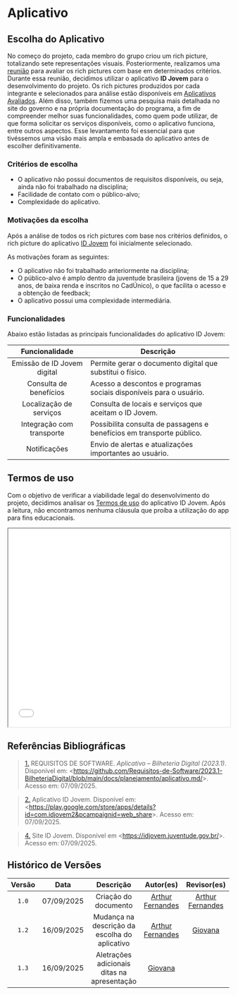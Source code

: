 # Aplicativo

## Escolha do Aplicativo

No começo do projeto, cada membro do grupo criou um rich picture, totalizando sete representações visuais. Posteriormente, realizamos uma [reunião](../Encontros/atas/ata_01_09.md) para avaliar os rich pictures com base em determinados critérios. Durante essa reunião, decidimos utilizar o aplicativo **ID Jovem** para o desenvolvimento do projeto. Os rich pictures produzidos por cada integrante e selecionados para análise estão disponíveis em  [Aplicativos Avaliados](../Planejamentos/Aplicativos_Avaliados.md). Além disso, também fizemos uma pesquisa mais detalhada no site do governo e na própria documentação do programa, a fim de compreender melhor suas funcionalidades, como quem pode utilizar, de que forma solicitar os serviços disponíveis, como o aplicativo funciona, entre outros aspectos. Esse levantamento foi essencial para que tivéssemos uma visão mais ampla e embasada do aplicativo antes de escolher definitivamente.



### Critérios de escolha

-   O aplicativo não possui documentos de requisitos disponíveis, ou seja, ainda não foi trabalhado na disciplina;
-   Facilidade de contato com o público-alvo;
-   Complexidade do aplicativo.

### Motivações da escolha

Após a análise de todos os rich pictures com base nos critérios definidos, o rich picture do aplicativo [ID Jovem](https://idjovem.juventude.gov.br/) foi inicialmente selecionado.

As motivações foram as seguintes:

-   O aplicativo não foi trabalhado anteriormente na disciplina;
-   O público-alvo é amplo dentro da juventude brasileira (jovens de 15 a 29 anos, de baixa renda e inscritos no CadÚnico), o que facilita o acesso e a obtenção de feedback;
-   O aplicativo possui uma complexidade intermediária.

### Funcionalidades

Abaixo estão listadas as principais funcionalidades do aplicativo ID Jovem:

|       Funcionalidade        | Descrição                                                             |
| :-------------------------: | --------------------------------------------------------------------- |
| Emissão de ID Jovem digital | Permite gerar o documento digital que substitui o físico.             |
|   Consulta de benefícios    | Acesso a descontos e programas sociais disponíveis para o usuário.    |
|   Localização de serviços   | Consulta de locais e serviços que aceitam o ID Jovem.                 |
|  Integração com transporte  | Possibilita consulta de passagens e benefícios em transporte público. |
|        Notificações         | Envio de alertas e atualizações importantes ao usuário.               |

## Termos de uso

Com o objetivo de verificar a viabilidade legal do desenvolvimento do projeto, decidimos analisar os [Termos de uso](../../assets/IDJovem_termo.pdf) do aplicativo ID Jovem. Após a leitura, não encontramos nenhuma cláusula que proíba a utilização do app para fins educacionais.

<iframe src="../../assets/IDJovem_termo.pdf" width="100%" height="450px">
    Este navegador não suporta PDFs. Faça o download <a href="../../assets/IDJovem_termo.pdf">aqui</a>.
</iframe>

<br>

## Referências Bibliográficas

> <a id="REF1" href="#anchor_1">1.</a> REQUISITOS DE SOFTWARE. _Aplicativo – Bilheteria Digital (2023.1)_. Disponível em: <<https://github.com/Requisitos-de-Software/2023.1-BilheteriaDigital/blob/main/docs/planejamento/aplicativo.md/>>. Acesso em: 07/09/2025.

> <a id="REF2" href="#anchor_2">2.</a> Aplicativo ID Jovem. Disponível em: <<https://play.google.com/store/apps/details?id=com.idjovem2&pcampaignid=web_share>>. Acesso em: 07/09/2025.

> <a id="REF4" href="#anchor_4">4.</a> Site ID Jovem. Disponível em <<https://idjovem.juventude.gov.br/>>. Acesso em: 07/09/2025.

## Histórico de Versões

| Versão |    Data    |      Descrição       |                        Autor(es)                        |                       Revisor(es)                       |
| :----: | :--------: | :------------------: | :-----------------------------------------------------: | :-----------------------------------------------------: |
| `1.0`  | 07/09/2025 | Criação do documento | [Arthur Fernandes](https://github.com/arthurfernandesj) | [Arthur Fernandes](https://github.com/arthurfernandesj) |
| `1.2`  | 16/09/2025 | Mudança na descrição da escolha do aplicativo | [Arthur Fernandes](https://github.com/arthurfernandesj) | [Giovana](https://github.com/GiovanaFontesS) |
| `1.3`  | 16/09/2025 | Aletrações adicionais ditas na apresentação | [Giovana](https://github.com/GiovanaFontesS) | []() |
